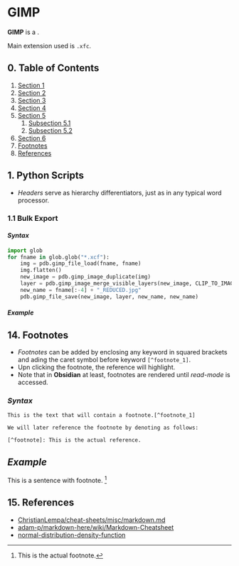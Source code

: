 # GIMP
**GIMP** is a . 

Main extension used is `.xfc`.

## 0. Table of Contents
1. [Section 1](#1-headers)
2. [Section 2](#2-horizontal-rule)
3. [Section 3](#3-emphasis)
4. [Section 4](#4-line-breaks)
5. [Section 5](#5-lists)
	1. [Subsection 5.1](#i-ordered-lists)
	2. [Subsection 5.2](#ii-unordered-lists)
6. [Section 6](#5-lists)
7. [Footnotes](#15-footnotes)
8. [References](#16-references)

## 1. Python Scripts
- _Headers_ serve as hierarchy differentiators, just as in any typical word processor. 

### 1.1 Bulk Export

#### **_Syntax_**
```Python
import glob
for fname in glob.glob("*.xcf"):
    img = pdb.gimp_file_load(fname, fname)
    img.flatten()
    new_image = pdb.gimp_image_duplicate(img)
    layer = pdb.gimp_image_merge_visible_layers(new_image, CLIP_TO_IMAGE)
    new_name = fname[:-4] + "_REDUCED.jpg"
    pdb.gimp_file_save(new_image, layer, new_name, new_name)
```

#### **_Example_**



## 14. Footnotes
- _Footnotes_ can be added by enclosing any keyword in squared brackets and ading the caret symbol before keyword `[^footnote_1]`.
- Upn clicking the footnote, the reference will highlight.
- Note that in **Obsidian** at least, footnotes are rendered until _read-mode_ is accessed.

### **_Syntax_**
```
This is the text that will contain a footnote.[^footnote_1]

We will later reference the footnote by denoting as follows:

[^footnote]: This is the actual reference.
```

## **_Example_**
This is a sentence with footnote. [^footnote]

 [^footnote]: This is the actual footnote.

## 15. References
- [ChristianLempa/cheat-sheets/misc/markdown.md](https://github.com/ChristianLempa/cheat-sheets/blob/main/misc/markdown.md)
- [adam-p/markdown-here/wiki/Markdown-Cheatsheet](https://github.com/adam-p/markdown-here/wiki/Markdown-Cheatsheet)
- [normal-distribution-density-function](https://en.wikipedia.org/wiki/Normal_distribution)